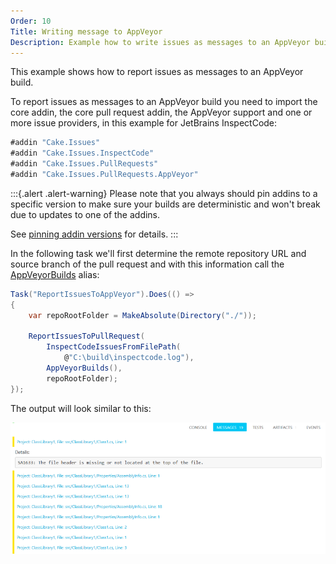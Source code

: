 ```yaml
---
Order: 10
Title: Writing message to AppVeyor
Description: Example how to write issues as messages to an AppVeyor build.
---
```

This example shows how to report issues as messages to an AppVeyor build.

To report issues as messages to an AppVeyor build you need to import the core addin,
the core pull request addin, the AppVeyor support and one or more issue providers,
in this example for JetBrains InspectCode:

```csharp
#addin "Cake.Issues"
#addin "Cake.Issues.InspectCode"
#addin "Cake.Issues.PullRequests"
#addin "Cake.Issues.PullRequests.AppVeyor"
```

:::{.alert .alert-warning}
Please note that you always should pin addins to a specific version to make sure your builds are deterministic and
won't break due to updates to one of the addins.

See [pinning addin versions](https://cakebuild.net/docs/tutorials/pinning-cake-version#pinning-addin-version) for details.
:::

In the following task we'll first determine the remote repository URL and
source branch of the pull request and with this information call the [AppVeyorBuilds] alias:

```csharp
Task("ReportIssuesToAppVeyor").Does(() =>
{
    var repoRootFolder = MakeAbsolute(Directory("./"));

    ReportIssuesToPullRequest(
        InspectCodeIssuesFromFilePath(
            @"C:\build\inspectcode.log"),
        AppVeyorBuilds(),
        repoRootFolder);
});
```

The output will look similar to this:

![AppVeyor messages](../appveyor-messages.png "AppVeyor messages")

[AppVeyorBuilds]: ../../../../api/Cake.Issues.PullRequests.AppVeyor/AppVeyorBuildsAliases/